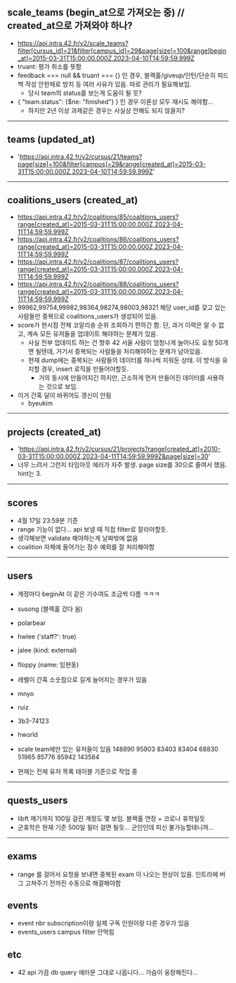 ## scale_teams (begin_at으로 가져오는 중) // created_at으로 가져와야 하나?

- https://api.intra.42.fr/v2/scale_teams?filter[cursus_id]=21&filter[campus_id]=29&page[size]=100&range[begin_at]=2015-03-31T15:00:00.000Z,2023-04-10T14:59:59.999Z
- truant: 평가 취소를 뜻함
- feedback === null && truant === {} 인 경우, 블랙홀/giveup/인턴/단순히 피드백 작성 안한채로 방치 등 여러 사유가 있음. 따로 관리가 필요해보임.
  - 당시 team의 status를 보는게 도움이 될 듯?
- { "team.status": {$ne: "finished"} } 인 경우 이론상 모두 재시도 해야함...
  - 하지만 2년 이상 과제같은 경우는 사실상 안해도 되지 않을지?

---

## teams (updated_at)

- 'https://api.intra.42.fr/v2/cursus/21/teams?page[size]=100&filter[campus]=29&range[created_at]=2015-03-31T15:00:00.000Z,2023-04-10T14:59:59.999Z'

---

## coalitions_users (created_at)

- https://api.intra.42.fr/v2/coalitions/85/coalitions_users?range[created_at]=2015-03-31T15:00:00.000Z,2023-04-11T14:59:59.999Z
- https://api.intra.42.fr/v2/coalitions/86/coalitions_users?range[created_at]=2015-03-31T15:00:00.000Z,2023-04-11T14:59:59.999Z
- https://api.intra.42.fr/v2/coalitions/87/coalitions_users?range[created_at]=2015-03-31T15:00:00.000Z,2023-04-11T14:59:59.999Z
- https://api.intra.42.fr/v2/coalitions/88/coalitions_users?range[created_at]=2015-03-31T15:00:00.000Z,2023-04-11T14:59:59.999Z
- 99962,99754,99982,98364,98274,98003,98321 해당 user_id를 갖고 있는 사람들만 중복으로 coalitions_users가 생성되어 있음.
- score가 현시점 전체 코알리숑 순위 조회하기 편하긴 함. 단, 과거 이력은 알 수 없고, 계속 모든 유저들을 업데이트 해야하는 문제가 있음.
  - 사실 전부 업데이트 하는 건 향후 42 서울 사람이 엄청나게 늘어나도 요청 50개면 될텐데, 거기서 중복되는 사람들을 처리해야하는 문제가 남아있음.
  - 현재 dump에는 중복되는 사람들의 데이터를 하나씩 지워둔 상태. 이 방식을 유지할 경우, insert 로직을 만들어야할듯.
    - 거의 동시에 만들어지긴 하지만, 근소하게 먼저 만들어진 데이터를 사용하는 것으로 보임.
- 이거 간혹 달이 바뀌어도 갱신이 안됨
  - byeukim

---

## projects (created_at)

- 'https://api.intra.42.fr/v2/cursus/21/projects?range[created_at]=2010-03-31T15:00:00.000Z,2023-04-11T14:59:59.999Z&page[size]=30'
- 너무 느려서 그런지 타임아웃 에러가 자주 발생. page size를 30으로 줄여서 했음. hint는 3.

---

## scores

- 4월 17일 23:59분 기준
- range 기능이 없다... api 보낼 때 직접 filter로 잘라야할듯.
- 생각해보면 validate 해야하는게 날짜밖에 없음
- coalition 자체에 들어가는 점수 예외를 잘 처리해야함

---

## users

- 계정마다 beginAt 이 같은 기수여도 조금씩 다름 ㅋㅋㅋ
- susong (블랙홀 갔다 옴)
- polarbear
- hwlee ('staff?': true)
- jalee (kind: external)
- floppy (name: 임현동)
- 레벨이 간혹 소숫점으로 길게 늘어지는 경우가 있음
- mnyo
- ruiz
- 3b3-74123
- hworld

- scale team에만 있는 유저들이 있음
  148890
  95903
  83403
  83404
  68830
  51965
  85776
  85942
  143584

- 현재는 전체 유저 목록 테이블 기준으로 작업 중

---

## quests_users

- libft 깨기까지 100일 걸린 계정도 몇 보임. 블랙홀 연장 + 코로나 휴학일듯
- 군휴학은 현재 기준 500일 필터 걸면 될듯... 군인인데 피신 불가능할테니까...

---

## exams

- range 를 걸어서 요청을 보내면 중복된 exam 이 나오는 현상이 있음. 인트라에 버그 고쳐주기 전까진 수동으로 해결해야함

## events

- event nbr subscription이랑 실제 구독 인원이랑 다른 경우가 있음
- events_users campus filter 안먹힘

## etc

- 42 api 가끔 db query 에러문 그대로 나옵니다... 가슴이 웅장해진다...
